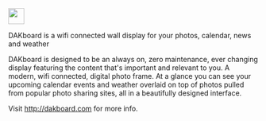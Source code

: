 <img src="https://static.dakboard.com/assets/img/dakboard-logos/dakboard-color-horiz.svg" style="height: 32px;">

DAKboard is a wifi connected wall display for your photos, calendar, news and weather

DAKboard is designed to be an always on, zero maintenance, ever changing display featuring the content that's important and relevant to you. A modern, wifi connected, digital photo frame. At a glance you can see your upcoming calendar events and weather overlaid on top of photos pulled from popular photo sharing sites, all in a beautifully designed interface.

Visit <a href="http://dakboard.com">http://dakboard.com</a> for more info.
